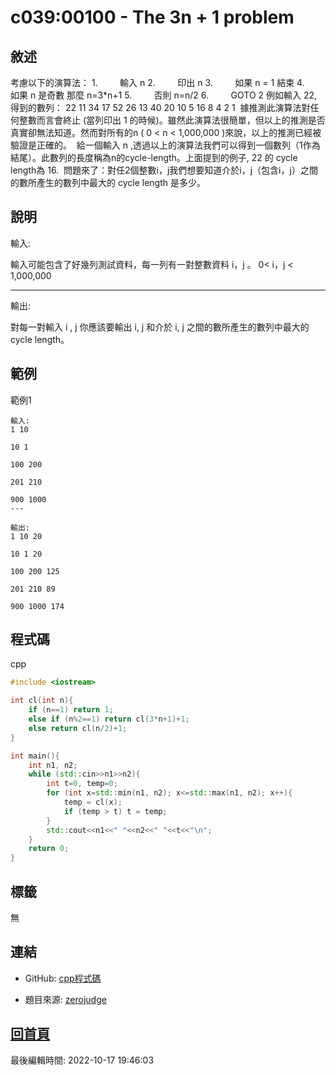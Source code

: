 # c039:00100 - The 3n + 1 problem

## 敘述

考慮以下的演算法：  1.         輸入 n     2.         印出 n      3.         如果 n = 1 結束      4.         如果 n 是奇數 那麼 n=3*n+1      5.         否則 n=n/2      6.         GOTO 2     例如輸入 22, 得到的數列： 22 11 34 17 52 26 13 40 20 10 5 16 8 4 2 1     據推測此演算法對任何整數而言會終止 (當列印出 1 的時候)。雖然此演算法很簡單，但以上的推測是否真實卻無法知道。然而對所有的n ( 0 < n < 1,000,000 )來說，以上的推測已經被驗證是正確的。     給一個輸入 n ,透過以上的演算法我們可以得到一個數列（1作為結尾）。此數列的長度稱為n的cycle-length。上面提到的例子, 22  的 cycle length為 16.     問題來了：對任2個整數i，j我們想要知道介於i，j（包含i，j）之間的數所產生的數列中最大的  cycle length 是多少。
								

## 說明

輸入:

輸入可能包含了好幾列測試資料，每一列有一對整數資料 i，j 。   0< i，j < 1,000,000 

---

輸出:

對每一對輸入 i , j 你應該要輸出  i, j 和介於 i, j 之間的數所產生的數列中最大的 cycle length。

## 範例
範例1

```
輸入:
1 10
10 1
100 200
201 210
900 1000
---

輸出:
1 10 20
10 1 20
100 200 125
201 210 89
900 1000 174
```

## 程式碼
cpp

```cpp
#include <iostream>

int cl(int n){
	if (n==1) return 1;
	else if (n%2==1) return cl(3*n+1)+1;
	else return cl(n/2)+1;
}

int main(){
    int n1, n2;
    while (std::cin>>n1>>n2){
        int t=0, temp=0;
        for (int x=std::min(n1, n2); x<=std::max(n1, n2); x++){
        	temp = cl(x);
        	if (temp > t) t = temp;
    	}
        std::cout<<n1<<" "<<n2<<" "<<t<<"\n";
	}
	return 0;
}

```

## 標籤

無

## 連結
- GitHub: [cpp程式碼](https://github.com/henryleecode23/solve_record/blob/main/zerojudge/c039/main.cpp)


- 題目來源: [zerojudge](https://zerojudge.tw/ShowProblem?problemid=c039)

## [回首頁](https://henryleecode23.github.io/solve_record/)


最後編輯時間: 2022-10-17 19:46:03